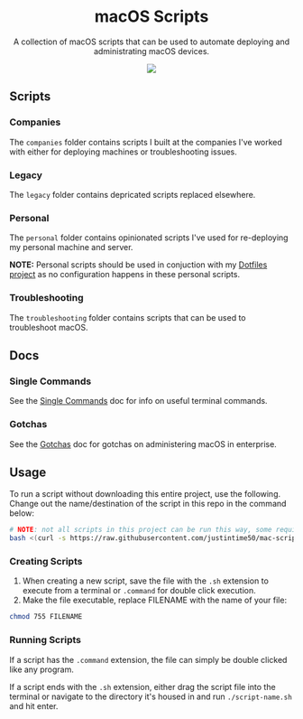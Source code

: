 <div align="center">

# macOS Scripts

A collection of macOS scripts that can be used to automate deploying and administrating macOS devices.

<img src="../../../assets/macos.png">

</div>

## Scripts

### Companies

The `companies` folder contains scripts I built at the companies I've worked with either for deploying machines or troubleshooting issues.

### Legacy

The `legacy` folder contains depricated scripts replaced elsewhere.

### Personal

The `personal` folder contains opinionated scripts I've used for re-deploying my personal machine and server.

**NOTE:** Personal scripts should be used in conjuction with my [Dotfiles project](https://github.com/Justintime50/dotfiles) as no configuration happens in these personal scripts.

### Troubleshooting

The `troubleshooting` folder contains scripts that can be used to troubleshoot macOS.

## Docs

### Single Commands

See the [Single Commands](src/docs/single-commands.md) doc for info on useful terminal commands.

### Gotchas

See the [Gotchas](src/docs/gotchas.md) doc for gotchas on administering macOS in enterprise.

## Usage

To run a script without downloading this entire project, use the following. Change out the name/destination of the script in this repo in the command below:

```bash
# NOTE: not all scripts in this project can be run this way, some require to be downloaded
bash <(curl -s https://raw.githubusercontent.com/justintime50/mac-scripting/master/src/scripts/companies/buyboxexperts/deploy-bbe-mac.command)
```

### Creating Scripts

1. When creating a new script, save the file with the `.sh` extension to execute from a terminal or `.command` for double click execution.
1. Make the file executable, replace FILENAME with the name of your file:

```bash
chmod 755 FILENAME
```

### Running Scripts

If a script has the `.command` extension, the file can simply be double clicked like any program.

If a script ends with the `.sh` extension, either drag the script file into the terminal or navigate to the directory it's housed in and run `./script-name.sh` and hit enter.
